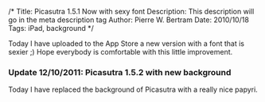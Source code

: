 /*
Title: Picasutra 1.5.1 Now with sexy font
Description: This description will go in the meta description tag
Author: Pierre W. Bertram
Date: 2010/10/18
Tags: iPad, background
*/

Today I have uploaded to the App Store a new version with a font that is sexier ;)
Hope everybody is comfortable with this little improvement.

### Update 12/10/2011: Picasutra 1.5.2 with new background

Today I have replaced the background of Picasutra with a really nice papyri.

